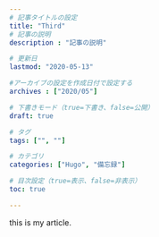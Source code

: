```yaml
---
# 記事タイトルの設定
title: "Third"
# 記事の説明
description : "記事の説明"

# 更新日
lastmod: "2020-05-13"

#アーカイブの設定を作成日付で設定する
archives : ["2020/05"]

# 下書きモード（true=下書き、false=公開）
draft: true

# タグ
tags: ["", ""]

# カテゴリ
categories: ["Hugo", "備忘録"]

# 目次設定（true=表示、false=非表示）
toc: true

---
```


this is my article.
